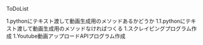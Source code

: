 ToDoList

1.pythonにテキスト渡して動画生成用のメソッドあるかどうか
1.1.pythonにテキスト渡して動画生成用のメソッドなければつくる
1.スクレイピングプログラム作成
1.Youtube動画アップロードAPIプログラム作成
